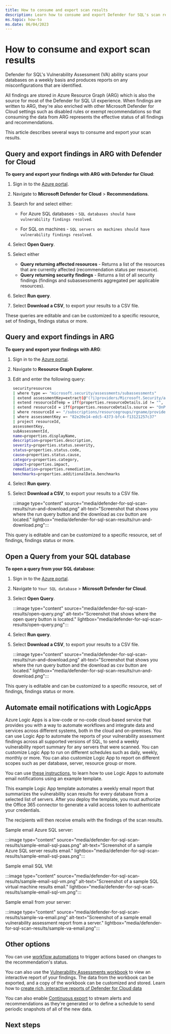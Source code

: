 ```yaml
---
title: How to consume and export scan results
description: Learn how to consume and export Defender for SQL's scan results.
ms.topic: how-to
ms.date: 06/04/2023
---
```


# How to consume and export scan results

Defender for SQL's Vulnerability Assessment (VA) ability scans your databases on a weekly basis and produces reports on any misconfigurations that are identified.

All findings are stored in Azure Resource Graph (ARG) which is also the source for most of the Defender for SQL UI experience. When findings are written to ARG, they're also enriched with other Microsoft Defender for Cloud settings such as disabled rules or exempt recommendations so that consuming the data from ARG represents the effective status of all findings and recommendations.

This article describes several ways to consume and export your scan results.

## Query and export findings in ARG with Defender for Cloud

**To query and export your findings with ARG with Defender for Cloud**:

1. Sign in to the [Azure portal](https://portal.azure.com). 

1. Navigate to **Microsoft Defender for Cloud** > **Recommendations**.

1. Search for and select either:

    - For Azure SQL databases - `SQL databases should have vulnerability findings resolved`.
    
    - For SQL on machines - `SQL servers on machines should have vulnerability findings resolved`.

1. Select **Open Query**.

1. Select either

    - **Query returning affected resources** - Returns a list of the resources that are currently affected (recommendation status per resource).
    - **Query returning security findings** -  Returns a list of all security findings (findings and subassessments aggregated per applicable resources).

1. Select **Run query**.

1. Select **Download a CSV**, to export your results to a CSV file.

These queries are editable and can be customized to a specific resource, set of findings, findings status or more.

## Query and export findings in ARG

**To query and export your findings with ARG**:

1. Sign in to the [Azure portal](https://portal.azure.com). 

1. Navigate to **Resource Graph Explorer**.

1. Edit and enter the following query:

    ```bash
    securityresources
    | where type =~ "microsoft.security/assessments/subassessments"
    | extend assessmentKey=extract(@"(?i)providers/Microsoft.Security/assessments/([^/]*)", 1, id), subAssessmentId=tostring(properties.id), parentResourceId= extract("(.+)/providers/Microsoft.Security", 1, id)
    | extend resourceIdTemp = iff(properties.resourceDetails.id != "", properties.resourceDetails.id, extract("(.+)/providers/Microsoft.Security", 1, id))
    | extend resourceId = iff(properties.resourceDetails.source =~ "OnPremiseSql", strcat(resourceIdTemp, "/servers/", properties.resourceDetails.serverName, "/databases/" , properties.resourceDetails.databaseName), resourceIdTemp)
    | where resourceId =~ "/subscriptions/resourcegroups/rgname/providers/microsoft.sql/servers/servername/databases/dbname"
    | where assessmentKey =~ "82e20e14-edc5-4373-bfc4-f13121257c37"
    | project resourceId,
    assessmentKey,
    subAssessmentId,
    name=properties.displayName,
    description=properties.description,
    severity=properties.status.severity,
    status=properties.status.code,
    cause=properties.status.cause,
    category=properties.category,
    impact=properties.impact,
    remediation=properties.remediation,
    benchmarks=properties.additionalData.benchmarks
    ```

1. Select **Run query**.

1. Select **Download a CSV**, to export your results to a CSV file.

    :::image type="content" source="media/defender-for-sql-scan-results/run-and-download.png" alt-text="Screenshot that shows you where the run query button and the download  as csv button are located." lightbox="media/defender-for-sql-scan-results/run-and-download.png":::

This query is editable and can be customized to a specific resource, set of findings, findings status or more.

## Open a Query from your SQL database

**To open a query from your SQL database**:

1. Sign in to the [Azure portal](https://portal.azure.com). 

1. Navigate to `Your SQL database` > **Microsoft Defender for Cloud**.

1. Select **Open Query**.

    :::image type="content" source="media/defender-for-sql-scan-results/open-query.png" alt-text="Screenshot that shows where the open query button is located." lightbox="media/defender-for-sql-scan-results/open-query.png":::

1. Select **Run query**.

1. Select **Download a CSV**, to export your results to a CSV file.

    :::image type="content" source="media/defender-for-sql-scan-results/run-and-download.png" alt-text="Screenshot that shows you where the run query button and the download  as csv button are located." lightbox="media/defender-for-sql-scan-results/run-and-download.png":::

This query is editable and can be customized to a specific resource, set of findings, findings status or more.

## Automate email notifications with LogicApps

Azure Logic Apps is a low-code or no-code cloud-based service that provides you with a way to automate workflows and integrate data and services across different systems, both in the cloud and on-premises. You can use Logic App to automate the reports of your vulnerability assessment findings across all supported versions of SQL, to send a weekly vulnerability report summary for any servers that were scanned. You can customize Logic App to run on different schedules such as daily, weekly, monthly or more. You can also customize Logic App to report on different scopes such as per database, server, resource group or more.

You can use [these instructions](https://github.com/Azure/Microsoft-Defender-for-Cloud/tree/main/Workflow%20automation/Notify-SQLVulnerabilityReport), to learn how to use Logic Apps to automate email notifications using an example template.

This example Logic App template automates a weekly email report that summarizes the vulnerability scan results for every database from a selected list of servers. After you deploy the template, you must authorize the Office 365 connector to generate a valid access token to authenticate your credentials.

The recipients will then receive emails with the findings of the scan results.

Sample email Azure SQL server:

:::image type="content" source="media/defender-for-sql-scan-results/sample-email-sql-paas.png" alt-text="Screenshot of a sample Azure SQL server results email." lightbox="media/defender-for-sql-scan-results/sample-email-sql-paas.png":::

Sample email SQL VM:

:::image type="content" source="media/defender-for-sql-scan-results/sample-email-sql-vm.png" alt-text="Screenshot of a sample SQL virtual machine results email." lightbox="media/defender-for-sql-scan-results/sample-email-sql-vm.png":::

Sample email from your server:

:::image type="content" source="media/defender-for-sql-scan-results/sample-va-email.png" alt-text="Screenshot of a sample email vulnerability assessment report from a server." lightbox="media/defender-for-sql-scan-results/sample-va-email.png":::

## Other options

You can use [workflow automations](workflow-automation.md) to trigger actions based on changes to the recommendation's status.

You can also use the [Vulnerability Assessments workbook](defender-for-sql-on-machines-vulnerability-assessment.md#view-vulnerabilities-in-graphical-interactive-reports) to view an interactive report of your findings. The data from the workbook can be exported, and a copy of the workbook can be customized and stored. Learn how to [create rich, interactive reports of Defender for Cloud data](custom-dashboards-azure-workbooks.md)

You can also enable [Continuous export](continuous-export.md) to stream alerts and recommendations as they're generated or to define a schedule to send periodic snapshots of all of the new data.

## Next steps